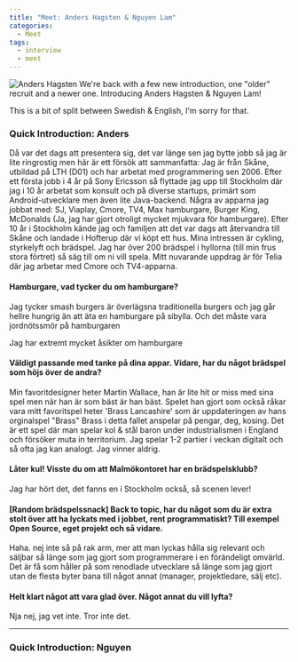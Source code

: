 ```yaml
---
title: "Meet: Anders Hagsten & Nguyen Lam"
categories:
  - Meet
tags:
  - interview
  - meet
---
```

![Anders Hagsten](https://ca.slack-edge.com/TPK80KFM4-U019FCTB6FP-ffc6fc1bb8db-512)
We're back with a few new introduction, one "older" recruit and a newer one. Introducing Anders Hagsten & Nguyen Lam!

This is a bit of split between Swedish & English, I'm sorry for that.

### Quick Introduction: Anders
Då var det dags att presentera sig, det var länge sen jag bytte jobb så jag är lite ringrostig men här är ett försök att sammanfatta: 
Jag är från Skåne, utbildad på LTH (D01) och har arbetat med programmering sen 2006. Efter ett första jobb i 4 år på Sony Ericsson så flyttade jag upp till Stockholm där jag i 10 år arbetat som konsult och på diverse startups, primärt som Android-utvecklare men även lite Java-backend. Några av apparna jag jobbat med: SJ, Viaplay, Cmore, TV4, Max hamburgare, Burger King, McDonalds (Ja, jag har gjort otroligt mycket mjukvara för hamburgare). 
Efter 10 år i Stockholm kände jag och familjen att det var dags att återvandra till Skåne och landade i Hofterup där vi köpt ett hus. 
Mina intressen är cykling, styrkelyft och brädspel. Jag har över 200 brädspel i hyllorna (till min frus stora förtret) så säg till om ni vill spela. 
Mitt nuvarande uppdrag är för Telia där jag arbetar med Cmore och TV4-apparna.

#### Hamburgare, vad tycker du om hamburgare?
Jag tycker smash burgers är överlägsna traditionella burgers och jag går hellre hungrig än att äta en hamburgare på sibylla. Och det måste vara jordnötssmör på hamburgaren

Jag har extremt mycket åsikter om hamburgare

#### Väldigt passande med tanke på dina appar. Vidare, har du något brädspel som höjs över de andra?
Min favoritdesigner heter Martin Wallace, han är lite hit or miss med sina spel men när han är som bäst är han bäst. Spelet han gjort som också råkar vara mitt favoritspel heter 'Brass Lancashire' som är uppdateringen av hans orginalspel "Brass"
Brass i detta fallet anspelar på pengar, deg, kosing. Det är ett spel där man spelar kol & stål baron under industrialismen i England och försöker muta in territorium. Jag spelar 1-2 partier i veckan digitalt och så ofta jag kan analogt. Jag vinner aldrig.

#### Låter kul! Visste du om att Malmökontoret har en brädspelsklubb?
Jag har hört det, det fanns en i Stockholm också, så scenen lever! 

#### [Random brädspelssnack] Back to topic, har du något som du är extra stolt över att ha lyckats med i jobbet, rent programmatiskt? Till exempel Open Source, eget projekt och så vidare.
Haha. nej inte så på rak arm, mer att man lyckas hålla sig relevant och säljbar så länge som jag gjort som programmerare i en förändeligt omvärld. Det är få som håller på som renodlade utvecklare så länge som jag gjort utan de flesta byter bana till något annat (manager, projektledare, sälj etc).

#### Helt klart något att vara glad över. Något annat du vill lyfta?
Nja nej, jag vet inte. Tror inte det.

----
### Quick Introduction: Nguyen
<!--stackedit_data:
eyJoaXN0b3J5IjpbLTE0OTIwMjk5MV19
-->